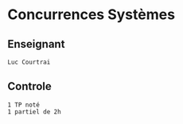 # Concurrences Systèmes
## Enseignant
    Luc Courtrai
## Controle
    1 TP noté
    1 partiel de 2h